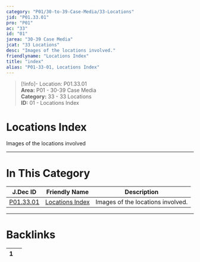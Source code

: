 ```yaml
---  
category: "P01/30-to-39-Case-Media/33-Locations"  
jid: "P01.33.01"  
pro: "P01"  
ac: "33"  
id: "01"  
jarea: "30-39 Case Media"  
jcat: "33 Locations"  
desc: "Images of the locations involved."  
friendlyname: "Locations Index"  
title: "index"  
alias: "P01-33-01, Locations Index"  
---  
```

>[!info]- Location: P01.33.01  
>**Area:** P01 - 30-39 Case Media  
>**Category:** 33 - 33 Locations  
>**ID:** 01 - Locations Index  
  
# Locations Index  
  
Images of the locations involved  
   
  
  
---  
# In This Category  
  
| J.Dec ID                                                                    | Friendly Name                                                                     | Description                       |  
| --------------------------------------------------------------------------- | --------------------------------------------------------------------------------- | --------------------------------- |  
| [P01.33.01](index.md#) | [Locations Index](index.md#) | Images of the locations involved. |  
  
  
---  
# Backlinks  
<div><table class="dataview table-view-table"><thead class="table-view-thead"><tr class="table-view-tr-header"><th class="table-view-th"><span></span><span class="dataview small-text">1</span></th><th class="table-view-th"><span></span></th></tr></thead><tbody class="table-view-tbody"></tbody></table></div>